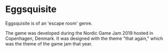 # Eggsquisite

Eggsquisite is of an 'escape room' genre. 

The game was developed during the Nordic Game Jam 2019 hosted in Copenhagen, Denmark. It was designed with the theme "that again," which was the theme of the game jam that year.
